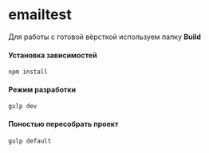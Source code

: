 # emailtest

Для работы с готовой вёрсткой используем папку **Build**

#### Установка зависимостей

```
npm install
```

#### Режим разработки

```
gulp dev
```

#### Поностью пересобрать проект

```
gulp default
```